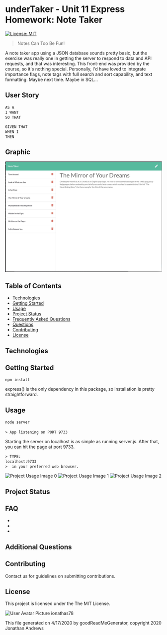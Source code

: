 # underTaker - Unit 11 Express Homework: Note Taker
[![License: MIT](https://img.shields.io/badge/License-MIT-yellow.svg)](https://opensource.org/licenses/MIT)

> Notes Can Too Be Fun!

A note taker app using a JSON database sounds pretty basic, but the exercise was really one in getting the server to respond to data and API requests, and that was interesting. This front-end was provided by the course, so it's nothing special. Personally, I'd have loved to integrate importance flags, note tags with full search and sort capability, and text formatting. Maybe next time. Maybe in SQL...

## User Story

```
AS A 
I WANT 
SO THAT 
```

```
GIVEN THAT 
WHEN I 
THEN 
```

## Graphic
![Project Image 0](./public/assets/underTaker_Usage_Screenshot.jpg)

## Table of Contents
* [Technologies](#Technologies)
* [Getting Started](#Getting)
* [Usage](#Usage)
* [Project Status](#Project)
* [Frequently Asked Questions](#FAQ)
* [Questions](#Additional)
* [Contributing](#Contributing)
* [License](#License)
## Technologies


## Getting Started
```
npm install
```
express() is the only dependency in this package, so installation is pretty straightforward.


## Usage
```
node server

> App listening on PORT 9733
```

Starting the server on localhost is as simple as running server.js.
After that, you can hit the page at port 9733.

```
> TYPE:
localhost:9733
>  in your preferred web browser.
```

![Project Usage Image 0](underTaker_Server_Screenshot.jpg)
![Project Usage Image 1](underTaker_Main_Screenshot.jpg)
![Project Usage Image 2](underTaker_Notes_ScreenShot.jpg)

## Project Status


## FAQ
- 
- 
- 

## Additional Questions


## Contributing
Contact us for guidelines on submitting contributions.
## License
This project is licensed under the The MIT License.


![User Avatar Picture](https://avatars1.githubusercontent.com/u/61706660?v=4)  ionathas78

This file generated on 4/17/2020 by goodReadMeGenerator, copyright 2020 Jonathan Andrews
